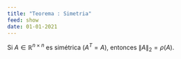 ```yaml
---
title: "Teorema : Simetria"
feed: show
date: 01-01-2021
---
```

Si $A \in \mathbb{R}^{n \times n}$ es simétrica ($A^T = A$), entonces $\|A\|_2 = \rho(A)$.

